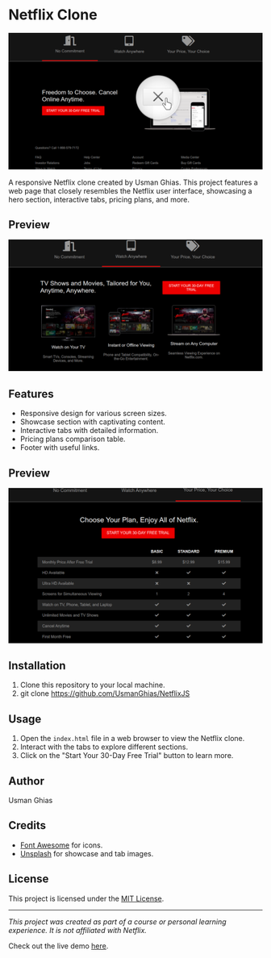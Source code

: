 # Netflix Clone

![Netflix Clone](/images/image1.png)

A responsive Netflix clone created by Usman Ghias. This project features a web page that closely resembles the Netflix user interface, showcasing a hero section, interactive tabs, pricing plans, and more.

## Preview

![Netflix Clone](/images/image2.png)

## Features

- Responsive design for various screen sizes.
- Showcase section with captivating content.
- Interactive tabs with detailed information.
- Pricing plans comparison table.
- Footer with useful links.

## Preview

![Netflix Clone](/images/image3.png)


## Installation

1. Clone this repository to your local machine.
2. git clone https://github.com/UsmanGhias/NetflixJS

## Usage

1. Open the `index.html` file in a web browser to view the Netflix clone.
2. Interact with the tabs to explore different sections.
3. Click on the "Start Your 30-Day Free Trial" button to learn more.

## Author

Usman Ghias

## Credits

- [Font Awesome](https://fontawesome.com/) for icons.
- [Unsplash](https://unsplash.com/) for showcase and tab images.

## License

This project is licensed under the [MIT License](LICENSE).

---

_This project was created as part of a course or personal learning experience. It is not affiliated with Netflix._

Check out the live demo [here](https://usmanghias.github.io/NetflixJS/).

